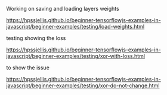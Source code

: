 


Working on saving and loading layers weights 


https://hpssjellis.github.io/beginner-tensorflowjs-examples-in-javascript/beginner-examples/testing/load-weights.html




testing showing the loss

https://hpssjellis.github.io/beginner-tensorflowjs-examples-in-javascript/beginner-examples/testing/xor-with-loss.html




to show the issue

https://hpssjellis.github.io/beginner-tensorflowjs-examples-in-javascript/beginner-examples/testing/xor-do-not-change.html
